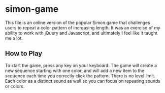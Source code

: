 # simon-game
This file is an online version of the popular Simon game that challenges users to repeat a color pattern of increasing length. It was an exercise of my ability to work with jQuery and Javascript, and ultimately I feel like it taught me a lot. 

## How to Play
To start the game, press any key on your keyboard. The game will create a new sequence starting with one color, and will add a new item to the sequence each time you correctly click the pattern. There is no level limit. Each color as a distinct sound as well so you can focus on repeating sounds or colors.
